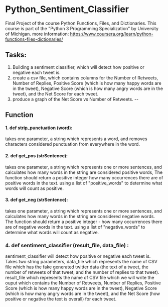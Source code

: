 # Python_Sentiment_Classifier
Final Project of the course Python Functions, Files, and Dictionaries. 
This course is part of the "Python 3 Programming Specialization" by University of Michigan.
more information: https://www.coursera.org/learn/python-functions-files-dictionaries/

## Tasks:
1. Building a sentiment classifier, which will detect how positive or negative each tweet is. 
2. create a csv file, which contains columns for the Number of Retweets, Number of Replies, Positive Score (which is how many happy words are in the tweet), Negative Score (which is how many angry words are in the tweet), and the Net Score for each tweet. 
3. produce a graph of the Net Score vs Number of Retweets.
--
## Function
#### 1. def strip_punctuation (word):
takes one parameter, a string which represents a word, and removes characters considered punctuation from everywhere in the word.
#### 2. def get_pos (strSentence):
takes one parameter, a string which represents one or more sentences, and calculates how many words in the string are considered positive words, The function should return a positive integer how many occurrences there are of positive words in the text.
using a list of "positive_words" to determine what words will count as positive. 
#### 3. def get_neg (strSentence):
takes one parameter, a string which represents one or more sentences, and calculates how many words in the string are considered negative words. 
The function should return a positive integer - how many occurrences there are of negative words in the text.
using a list of "negative_words" to determine what words will count as negative.
### 4. def sentiment_classifier (result_file, data_file) :
sentiment_classifier will detect how positive or negative each tweet is. 
Takes two string parameters, 
data_file which represents the name of CSV file which has the fake generated twitter data (the text of a tweet, the number of retweets of that tweet, and the number of replies to that tweet).
result_file which represents the name of CSV file which we will write the ouput which contains the Number of Retweets, Number of Replies, Positive Score (which is how many happy words are in the tweet), Negative Score (which is how many angry words are in the tweet), and the Net Score (how positive or negative the text is overall) for each tweet. 
